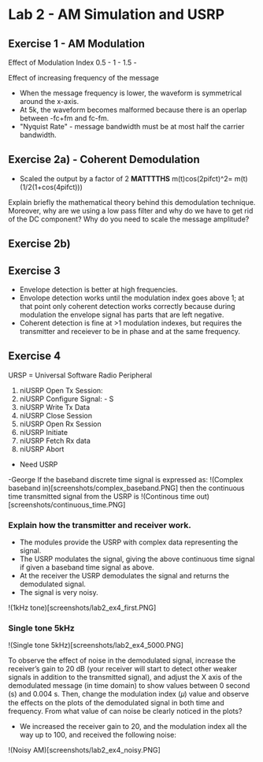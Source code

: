 # Lab 2 - AM Simulation and USRP

## Exercise 1 - AM Modulation


Effect of Modulation Index 
0.5 - 
1 - 
1.5 - 

Effect of increasing frequency of the message

* When the message frequency is lower, the waveform is symmetrical around the x-axis.
* At 5k, the waveform becomes malformed because there is an operlap between -fc+fm and fc-fm.
* "Nyquist Rate" - message bandwidth must be at most half the carrier bandwidth.


## Exercise 2a) - Coherent Demodulation
* Scaled the output by a factor of 2
**MATTTTHS**
m(t)cos(2pifct)^2= m(t)(1/2(1+cos(4pifct)))

Explain briefly the mathematical theory behind this demodulation technique. Moreover, why
are we using a low pass filter and why do we have to get rid of the DC component? Why do you
need to scale the message amplitude?

## Exercise 2b)



## Exercise 3
* Envelope detection is better at high frequencies.
* Envolope detection works until the modulation index goes above 1; at that point only coherent detection works correctly because during modulation the envelope signal has parts that are left negative.
* Coherent detection is fine at >1 modulation indexes, but requires the transmitter and receiever to be in phase and at the same frequency.

## Exercise 4
URSP = Universal Software Radio Peripheral
1. niUSRP Open Tx Session: 
2. niUSRP Configure Signal: - S
3. niUSRP Write Tx Data
4. niUSRP Close Session
5. niUSRP Open Rx Session
6. niUSRP Initiate
7. niUSRP Fetch Rx data
8. niUSRP Abort

* Need USRP

-George
If the baseband discrete time signal is expressed as:
!(Complex baseband in)[screenshots/complex_baseband.PNG]
then the continuous time transmitted signal from the USRP is
!(Continous time out)[screenshots/continuous_time.PNG]

### Explain how the transmitter and receiver work.
* The modules provide the USRP with complex data representing the signal.
* The USRP modulates the signal, giving the above continuous time signal if given a baseband time signal as above.
* At the receiver the USRP demodulates the signal and returns the demodulated signal.
* The signal is very noisy.

!(1kHz tone)[screenshots/lab2_ex4_first.PNG]

### Single tone 5kHz
!(Single tone 5kHz)[screenshots/lab2_ex4_5000.PNG]

To observe the effect of noise in the demodulated signal, increase the receiver’s gain to 20
dB (your receiver will start to detect other weaker signals in addition to the transmitted signal), and
adjust the X axis of the demodulated message (in time domain) to show values between 0 second
(s) and 0.004 s. Then, change the modulation index (𝜇) value and observe the effects on the plots
of the demodulated signal in both time and frequency. From what value of can noise be clearly
noticed in the plots?

* We increased the receiver gain to 20, and the modulation index all the way up to 100, and received the following noise:

!(Noisy AM)[screenshots/lab2_ex4_noisy.PNG]

